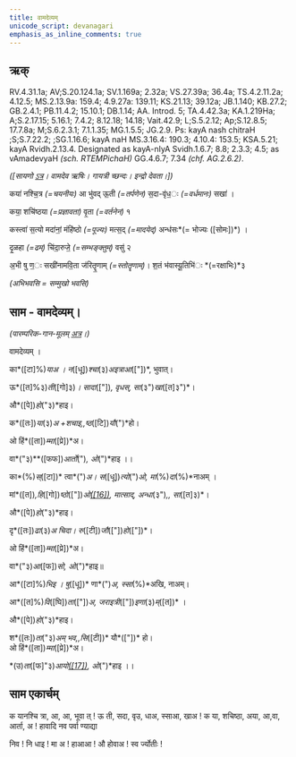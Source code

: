 ```yaml
---
title: वामदेव्यम्  
unicode_script: devanagari  
emphasis_as_inline_comments: true
---   
```


## ऋक्

RV.4.31.1a; AV;S.20.124.1a; SV.1.169a; 2.32a; VS.27.39a; 36.4a; TS.4.2.11.2a; 4.12.5; MS.2.13.9a: 159.4; 4.9.27a: 139.11; KS.21.13; 39.12a; JB.1.140; KB.27.2; GB.2.4.1; PB.11.4.2; 15.10.1; DB.1.14; AA. Introd. 5; TA.4.42.3a; KA.1.219Ha; A;S.2.17.15; 5.16.1; 7.4.2; 8.12.18; 14.18; Vait.42.9; L;S.5.2.12; Ap;S.12.8.5; 17.7.8a; M;S.6.2.3.1; 7.1.1.35; MG.1.5.5; JG.2.9. Ps: kayA nash chitraH ;S;S.7.22.2; ;SG.1.16.6; kayA naH MS.3.16.4: 190.3; 4.10.4: 153.5; KSA.5.21; kayA Rvidh.2.13.4. Designated as kayA-nIyA Svidh.1.6.7; 8.8; 2.3.3; 4.5; as vAmadevyaH *(sch. RTEMPichaH)* GG.4.6.7; 7.34 *(chf. AG.2.6.2)*.

*([सायणो [ऽत्र](https://archive.org/stream/RgVedaWithSayanasCommentaryPart2/rv_sayanabhasya_part2%23page/n681/mode/1up&sa=D&ust=1542425956220000)। वामदेव ऋषिः। गायत्री च्छन्दः। इन्द्रो देवता।])*

कया॑ नश्चि॒त्र *(=चयनीयः)* आ भु॑वद् ऊ॒ती *(=तर्पणेन)* स॒दा-वृ॑ध॒ः *(=वर्धमानः)* सखा॑ ।

कया॒ शचि॑ष्ठया *(=प्रज्ञावता)* वृ॒ता *(=वर्तनेन)* १

कस्त्वा॑ स॒त्यो मदा॑नां॒ मंहि॑ष्ठो *(=पूज्यः)* मत्स॒द् *(=मादयेद्)* अन्ध॑सः*(= भोज्यः ([सोमः])*) ।

दृ॒ळहा *(=ढम्)* चि॑दा॒रुजे॒ *(=सम्भङ्क्तुम्)* वसु॑ २

अ॒भी षु ण॒ः सखी॑नामवि॒ता ज॑रितॄ॒णाम् *(=स्तोतॄणाम्)*। श॒तं भ॑वास्यू॒तिभि॑ः *(=रक्षाभिः)*३

*(अभिभवसि = सम्मुखो भवसि)*

## साम - वामदेव्यम्।

*(पारम्परिक-गान-मूलम् [अत्र](https://sanskritdocuments.org/sites/pssramanujaswamy/VIVAAHA%2520UPANAYANA%2520SAAMAANI.pdf&sa=D&ust=1542425956221000)।)*

वामदेव्यम् ।

का*([टा]%)*याअ । न*([धू])*श्चा*(३)*अइत्राआ*(["])*, भुवात्।

ऊ*([त]%३)*ती*([गो]३)*। सादा*(["])*, वृधस्, सा*(३")*खा*([त]३")*।

औ*([पे])*हो*("३)*हाइ।

क*([तः])*या*(३)*अ +शचाइ,,ष्ठ*([टि])*यौ*(")*हो।

ओ हिं*([ता])*म्मा*([प्रे])*अ।

वा*("३)**([फफ])*आर्तो*(")*, ओ*(")*हाइ ।।

का*(%)*स्*([टा])* त्वा*(")*अ। स*([धू])*त्यो*(")*ओ, मा*(%)*दा*(%)*नाअम् ।

मां*([त])*,हि*([गो])*ष्ठो*(["])*ओ[*([16])*](#ftnt16), मात्साद्, अन्धा*(३")*,, सा*([त]३)*।

औ*([पे])*हो*("३)*हाइ।

दृ*([तः])*ढा*(३)*अ चिदा। रु*([टी])*जौ*(["])*हो*(["])*।

ओ हिं*([ता])*म्मा*([प्रे])*अ।

वा*("३)*आ*([फ])*सो, ओ*(")*हाइ॥

आ*([टा]%)*भिइ । षु*([धू])* णा*(")*अ, स्सा*(%)*अखि, नाअम्।

आ*([त]%)*वि*([घि])*ता*(["])*अ, जराइत्री*(["])*इणा*(३)*म्*([त])* ।

औ*([पे])*हो*("३)*हाइ।

श*([तः])*ता*("३)*अम् भव,,सि*([टी])* यौ*(["])* हो।  
ओ हिं*([ता])*म्मा*([प्रे])*अ।

*(उ)*ता*([फ]"३)*आयो[*([17])*](#ftnt17), ओ*(")*हाइ ।।

## साम एकार्चम्

क             यानश्चि त्रा,             आ, आ, भूवा                त् ! ऊ              ती, सदा, वृउ,               धाअ, स्साआ, खाअ               ! क              या, शचिष्ठा,               अया, आ,वा, आर्ता, अ ! हावादि नव पर्वा ण्याद्या

निव ! नि               धाइ ! मा                  अ ! हाआआ ! औ              होवाअ ! स्व                र्ज्योतीः !